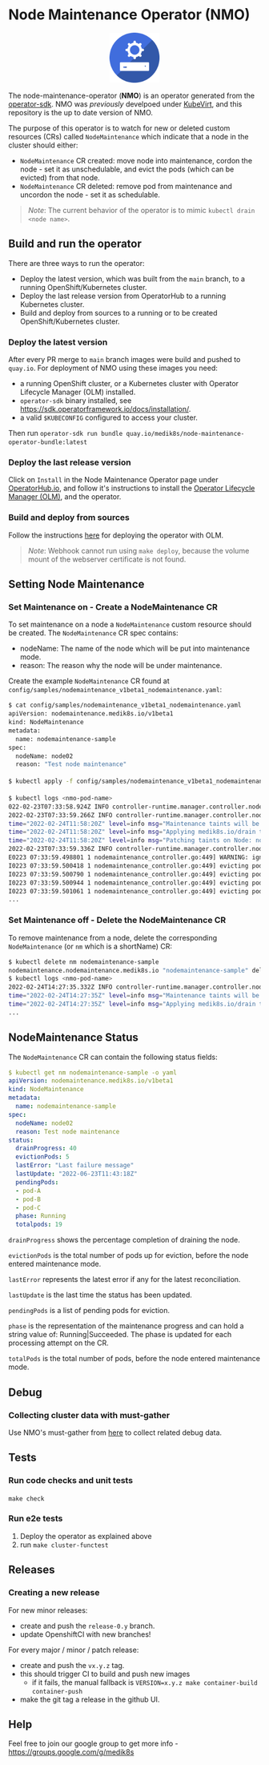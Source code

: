 # Node Maintenance Operator (NMO)

<p align="center">
<img width="100" src="config/manifests/nmo_blue_icon.png">
</p>

The node-maintenance-operator (**NMO**) is an operator generated from the [operator-sdk](https://github.com/operator-framework/operator-sdk).
NMO was *previously* develpoed under [KubeVirt](https://github.com/kubevirt/node-maintenance-operator), and this repository is the up to date version of NMO.

The purpose of this operator is to watch for new or deleted custom resources (CRs) called `NodeMaintenance` which indicate that a node in the cluster should either:
  - `NodeMaintenance` CR created: move node into maintenance, cordon the node - set it as unschedulable, and evict the pods (which can be evicted) from that node.
  - `NodeMaintenance` CR deleted: remove pod from maintenance and uncordon the node - set it as schedulable.

> *Note*:  The current behavior of the operator is to mimic `kubectl drain <node name>`.

## Build and run the operator

There are three ways to run the operator:

- Deploy the latest version, which was built from the `main` branch, to a running OpenShift/Kubernetes cluster.
- Deploy the last release version from OperatorHub to a running Kubernetes cluster.
- Build and deploy from sources to a running or to be created OpenShift/Kubernetes cluster.

### Deploy the latest version

After every PR merge to `main` branch images were build and pushed to `quay.io`.
For deployment of NMO using these images you need:

- a running OpenShift cluster, or a Kubernetes cluster with Operator Lifecycle Manager (OLM) installed.
- `operator-sdk` binary installed, see https://sdk.operatorframework.io/docs/installation/.
- a valid `$KUBECONFIG` configured to access your cluster.

Then run `operator-sdk run bundle quay.io/medik8s/node-maintenance-operator-bundle:latest`

### Deploy the last release version
Click on `Install` in the Node Maintenance Operator page under [OperatorHub.io](https://operatorhub.io/operator/node-maintenance-operator), 
and follow it's instructions to install the [Operator Lifecycle Manager (OLM)](https://olm.operatorframework.io/), and the operator.

### Build and deploy from sources
Follow the instructions [here](https://sdk.operatorframework.io/docs/building-operators/golang/tutorial/#3-deploy-your-operator-with-olm) for deploying the operator with OLM.
> *Note*: Webhook cannot run using `make deploy`, because the volume mount of the webserver certificate is not found.

## Setting Node Maintenance

### Set Maintenance on - Create a NodeMaintenance CR

To set maintenance on a node a `NodeMaintenance` custom resource should be created.
The `NodeMaintenance` CR spec contains:
- nodeName: The name of the node which will be put into maintenance mode.
- reason: The reason why the node will be under maintenance.

Create the example `NodeMaintenance` CR found at `config/samples/nodemaintenance_v1beta1_nodemaintenance.yaml`:

```sh
$ cat config/samples/nodemaintenance_v1beta1_nodemaintenance.yaml
apiVersion: nodemaintenance.medik8s.io/v1beta1
kind: NodeMaintenance
metadata:
  name: nodemaintenance-sample
spec:
  nodeName: node02
  reason: "Test node maintenance"

$ kubectl apply -f config/samples/nodemaintenance_v1beta1_nodemaintenance.yaml

$ kubectl logs <nmo-pod-name>
022-02-23T07:33:58.924Z INFO controller-runtime.manager.controller.nodemaintenance Reconciling NodeMaintenance {"reconciler group": "nodemaintenance.medik8s.io", "reconciler kind": "NodeMaintenance", "name": "nodemaintenance-sample", "namespace": ""}
2022-02-23T07:33:59.266Z INFO controller-runtime.manager.controller.nodemaintenance Applying maintenance mode {"reconciler group": "nodemaintenance.medik8s.io", "reconciler kind": "NodeMaintenance", "name": "nodemaintenance-sample", "namespace": "", "node": "node02", "reason": "Test node maintenance"}
time="2022-02-24T11:58:20Z" level=info msg="Maintenance taints will be added to node node02"
time="2022-02-24T11:58:20Z" level=info msg="Applying medik8s.io/drain taint add on Node: node02"
time="2022-02-24T11:58:20Z" level=info msg="Patching taints on Node: node02"
2022-02-23T07:33:59.336Z INFO controller-runtime.manager.controller.nodemaintenance Evict all Pods from Node {"reconciler group": "nodemaintenance.medik8s.io", "reconciler kind": "NodeMaintenance", "name": "nodemaintenance-sample", "namespace": "", "nodeName": "node02"}
E0223 07:33:59.498801 1 nodemaintenance_controller.go:449] WARNING: ignoring DaemonSet-managed Pods: openshift-cluster-node-tuning-operator/tuned-jrprj, openshift-dns/dns-default-kf6jj, openshift-dns/node-resolver-72jzb, openshift-image-registry/node-ca-czgc6, openshift-ingress-canary/ingress-canary-44tgv, openshift-machine-config-operator/machine-config-daemon-csv6c, openshift-monitoring/node-exporter-rzwhz, openshift-multus/multus-additional-cni-plugins-829bh, openshift-multus/multus-qwfc9, openshift-multus/network-metrics-daemon-pxt6n, openshift-network-diagnostics/network-check-target-qqcbr, openshift-sdn/sdn-s5cqx; deleting Pods not managed by ReplicationController, ReplicaSet, Job, DaemonSet or StatefulSet: openshift-marketplace/nmo-downstream-8-8nms7
I0223 07:33:59.500418 1 nodemaintenance_controller.go:449] evicting pod openshift-network-diagnostics/network-check-source-865d4b5578-n2cxg
I0223 07:33:59.500790 1 nodemaintenance_controller.go:449] evicting pod openshift-ingress/router-default-7548cf6fb5-rgxrq
I0223 07:33:59.500944 1 nodemaintenance_controller.go:449] evicting pod openshift-marketplace/12a4cfa0c2be01867daf1d9b7ad7c0ae7a988fd957a2ad6df0d72ff6875lhcx
I0223 07:33:59.501061 1 nodemaintenance_controller.go:449] evicting pod openshift-marketplace/nmo-downstream-8-8nms7
...
```

### Set Maintenance off - Delete the NodeMaintenance CR

To remove maintenance from a node, delete the corresponding `NodeMaintenance` (or `nm` which is a shortName) CR:

```sh
$ kubectl delete nm nodemaintenance-sample
nodemaintenance.nodemaintenance.medik8s.io "nodemaintenance-sample" deleted
$ kubectl logs <nmo-pod-name>
2022-02-24T14:27:35.332Z INFO controller-runtime.manager.controller.nodemaintenance Reconciling NodeMaintenance {"reconciler group": "nodemaintenance.medik8s.io", "reconciler kind": "NodeMaintenance", "name": "nodemaintenance-sample", "namespace": ""}
time="2022-02-24T14:27:35Z" level=info msg="Maintenance taints will be removed from node node02"
time="2022-02-24T14:27:35Z" level=info msg="Applying medik8s.io/drain taint remove on Node: node02"
...
```

## NodeMaintenance Status

The `NodeMaintenance` CR can contain the following status fields:

```yaml
$ kubectl get nm nodemaintenance-sample -o yaml
apiVersion: nodemaintenance.medik8s.io/v1beta1
kind: NodeMaintenance
metadata:
  name: nodemaintenance-sample
spec:
  nodeName: node02
  reason: Test node maintenance
status:
  drainProgress: 40
  evictionPods: 5
  lastError: "Last failure message"
  lastUpdate: "2022-06-23T11:43:18Z"
  pendingPods:
  - pod-A
  - pod-B
  - pod-C
  phase: Running
  totalpods: 19
```

`drainProgress` shows the percentage completion of draining the node.

`evictionPods` is the total number of pods up for eviction, before the node entered maintenance mode.

`lastError` represents the latest error if any for the latest reconciliation.

`lastUpdate` is the last time the status has been updated.

`pendingPods` is a list of pending pods for eviction.

`phase` is the representation of the maintenance progress and can hold a string value of: Running|Succeeded.
The phase is updated for each processing attempt on the CR.

`totalPods` is the total number of pods, before the node entered maintenance mode.

## Debug
### Collecting cluster data with must-gather

Use NMO's must-gather from [here](https://github.com/medik8s/node-maintenance-operator/tree/main/must-gather) to collect related debug data.

## Tests

### Run code checks and unit tests

`make check`

### Run e2e tests

1. Deploy the operator as explained above
2. run `make cluster-functest`

## Releases

### Creating a new release

For new minor releases:

  - create and push the `release-0.y` branch.
  - update OpenshiftCI with new branches!

For every major / minor / patch release:

  - create and push the `vx.y.z` tag.
  - this should trigger CI to build and push new images
    - if it fails, the manual fallback is `VERSION=x.y.z make container-build container-push`
  - make the git tag a release in the github UI.

## Help

Feel free to join our google group to get more info - https://groups.google.com/g/medik8s